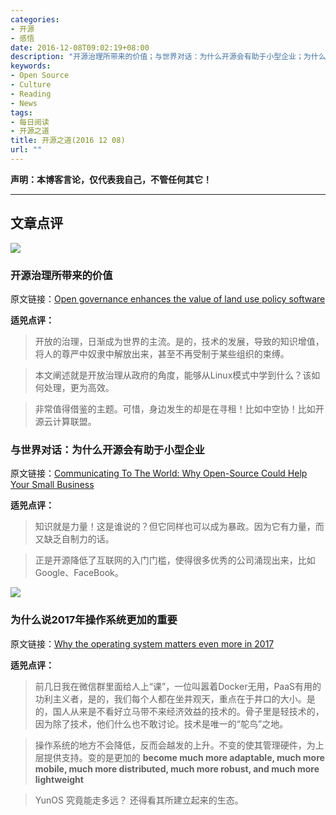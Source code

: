 ```yaml
---
categories:
- 开源
- 感悟
date: 2016-12-08T09:02:19+08:00
description: "开源治理所带来的价值；与世界对话：为什么开源会有助于小型企业；为什么说2017年操作系统更加的重要"
keywords:
- Open Source
- Culture
- Reading
- News
tags:
- 每日阅读
- 开源之道
title: 开源之道(2016 12 08)
url: ""
---
```


**声明：本博客言论，仅代表我自己，不管任何其它！**

---

## 文章点评

![](http://21ax0w3am0j23cz0qd1q1n3u.wpengine.netdna-cdn.com/wp-content/uploads/2016/12/MojaGlobalCover-1038x576.jpg)

### 开源治理所带来的价值

原文链接：[Open governance enhances the value of land use policy software](http://www.euroscientist.com/open-governance-enhances-value-land-use-policy-software/)

**适兕点评：**

> 开放的治理，日渐成为世界的主流。是的，技术的发展，导致的知识增值，将人的尊严中奴隶中解放出来，甚至不再受制于某些组织的束缚。

> 本文阐述就是开放治理从政府的角度，能够从Linux模式中学到什么？该如何处理，更为高效。

> 非常值得借鉴的主题。可惜，身边发生的却是在寻租！比如中空协！比如开源云计算联盟。

### 与世界对话：为什么开源会有助于小型企业

原文链接：[Communicating To The World: Why Open-Source Could Help Your Small Business](http://boston.cbslocal.com/2016/12/07/why-open-source-help-business/)

**适兕点评：**

> 知识就是力量！这是谁说的？但它同样也可以成为暴政。因为它有力量，而又缺乏自制力的话。

> 正是开源降低了互联网的入门门槛，使得很多优秀的公司涌现出来，比如Google、FaceBook。

![](https://opensource.com/sites/default/files/styles/image-full-size/public/images/business/yearbook-haff-rx-linux-file-lead_0.png?itok=48iDNoH8)

### 为什么说2017年操作系统更加的重要

原文链接：[Why the operating system matters even more in 2017](https://opensource.com/16/12/yearbook-why-operating-system-matters)

**适兕点评：**

> 前几日我在微信群里面给人上“课”，一位叫嚣着Docker无用，PaaS有用的功利主义者，是的，我们每个人都在坐井观天，重点在于井口的大小。是的，国人从来是不看好立马带不来经济效益的技术的。骨子里是轻技术的，因为除了技术，他们什么也不敢讨论。技术是唯一的“鸵鸟”之地。

> 操作系统的地方不会降低，反而会越发的上升。不变的使其管理硬件，为上层提供支持。变的是更加的 **become much more adaptable, much more mobile, much more distributed, much more robust, and much more lightweight**

> YunOS 究竟能走多远？ 还得看其所建立起来的生态。
